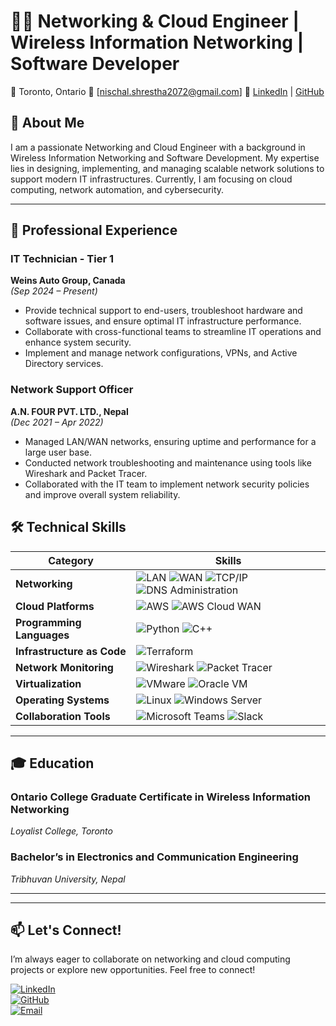 

# 👨‍💻 Networking & Cloud Engineer | Wireless Information Networking | Software Developer  
📍 Toronto, Ontario   📧 [nischal.shrestha2072@gmail.com]   🔗 [LinkedIn](https://www.linkedin.com/in/your-linkedin-profile) | [GitHub](https://github.com/your-github-profile)

## 🚀 About Me  
I am a passionate Networking and Cloud Engineer with a background in Wireless Information Networking and Software Development. My expertise lies in designing, implementing, and managing scalable network solutions to support modern IT infrastructures. Currently, I am focusing on cloud computing, network automation, and cybersecurity.

---

## 💼 Professional Experience  

### **IT Technician - Tier 1**  
**Weins Auto Group, Canada**  
*(Sep 2024 – Present)*  
- Provide technical support to end-users, troubleshoot hardware and software issues, and ensure optimal IT infrastructure performance.
- Collaborate with cross-functional teams to streamline IT operations and enhance system security.
- Implement and manage network configurations, VPNs, and Active Directory services.

### **Network Support Officer**  
**A.N. FOUR PVT. LTD., Nepal**  
*(Dec 2021 – Apr 2022)*  
- Managed LAN/WAN networks, ensuring uptime and performance for a large user base.  
- Conducted network troubleshooting and maintenance using tools like Wireshark and Packet Tracer.  
- Collaborated with the IT team to implement network security policies and improve overall system reliability.



## 🛠️ Technical Skills  

| **Category**               | **Skills**                                                                                                                                          |
|----------------------------|-----------------------------------------------------------------------------------------------------------------------------------------------------|
| **Networking**              | ![LAN](https://img.shields.io/badge/LAN-1572B6?style=for-the-badge) ![WAN](https://img.shields.io/badge/WAN-1572B6?style=for-the-badge) ![TCP/IP](https://img.shields.io/badge/TCP/IP-11557C?style=for-the-badge) ![DNS Administration](https://img.shields.io/badge/DNS-003B57?style=for-the-badge) |
| **Cloud Platforms**         | ![AWS](https://img.shields.io/badge/AWS-FF9900?style=for-the-badge&logo=amazonaws&logoColor=white) ![AWS Cloud WAN](https://img.shields.io/badge/AWS%20Cloud%20WAN-FF9900?style=for-the-badge) |
| **Programming Languages**   | ![Python](https://img.shields.io/badge/Python-3776AB?style=for-the-badge&logo=python&logoColor=white) ![C++](https://img.shields.io/badge/C%2B%2B-00599C?style=for-the-badge&logo=c%2B%2B&logoColor=white) |
| **Infrastructure as Code**  | ![Terraform](https://img.shields.io/badge/Terraform-623CE4?style=for-the-badge&logo=terraform&logoColor=white) |
| **Network Monitoring**      | ![Wireshark](https://img.shields.io/badge/Wireshark-1679A7?style=for-the-badge&logo=wireshark&logoColor=white) ![Packet Tracer](https://img.shields.io/badge/Packet%20Tracer-0072C6?style=for-the-badge) |
| **Virtualization**          | ![VMware](https://img.shields.io/badge/VMware-607078?style=for-the-badge&logo=vmware&logoColor=white) ![Oracle VM](https://img.shields.io/badge/Oracle%20VM-F80000?style=for-the-badge) |
| **Operating Systems**       | ![Linux](https://img.shields.io/badge/Linux-FCC624?style=for-the-badge&logo=linux&logoColor=black) ![Windows Server](https://img.shields.io/badge/Windows%20Server-0078D6?style=for-the-badge) |
| **Collaboration Tools**     | ![Microsoft Teams](https://img.shields.io/badge/Microsoft%20Teams-6264A7?style=for-the-badge&logo=microsoftteams&logoColor=white) ![Slack](https://img.shields.io/badge/Slack-4A154B?style=for-the-badge&logo=slack&logoColor=white) |

---

## 🎓 Education  

### **Ontario College Graduate Certificate in Wireless Information Networking**  
*Loyalist College, Toronto*  

### **Bachelor’s in Electronics and Communication Engineering**  
*Tribhuvan University, Nepal*  

---




---

## 📫 Let's Connect!  
I’m always eager to collaborate on networking and cloud computing projects or explore new opportunities. Feel free to connect!  

[![LinkedIn](https://img.shields.io/badge/LinkedIn-0077B5?style=for-the-badge&logo=linkedin&logoColor=white)](https://www.linkedin.com/in/your-linkedin-profile)  
[![GitHub](https://img.shields.io/badge/GitHub-100000?style=for-the-badge&logo=github&logoColor=white)](https://github.com/your-github-profile)  
[![Email](https://img.shields.io/badge/Email-D14836?style=for-the-badge&logo=gmail&logoColor=white)](mailto:nischal.shrestha2072@gmail.com)

